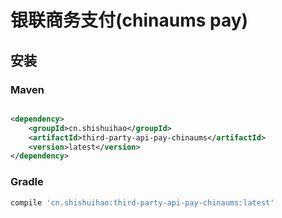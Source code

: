 # 银联商务支付(chinaums pay)

## 安装

### Maven

```xml

<dependency>
    <groupId>cn.shishuihao</groupId>
    <artifactId>third-party-api-pay-chinaums</artifactId>
    <version>latest</version>
</dependency>
```

### Gradle

```groovy
compile 'cn.shishuihao:third-party-api-pay-chinaums:latest'
```
